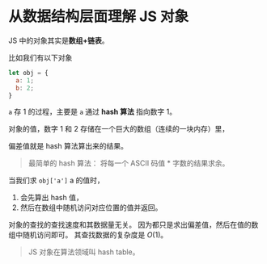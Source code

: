 # 从数据结构层面理解 JS 对象

JS 中的对象其实是**数组+链表**。

比如我们有以下对象

```js
let obj = {
  a: 1;
  b: 2;
}
```

`a` 存 1 的过程，主要是 `a` 通过 **hash 算法** 指向数字 1。

对象的值，数字 1 和 2 存储在一个巨大的数组（连续的一块内存）里，

偏差值就是 hash 算法算出来的结果。

> 最简单的 hash 算法：
> 将每一个 ASCII 码值 * 字数的结果求余。

当我们求 `obj['a']` a 的值时，

1. 会先算出 hash 值，
2. 然后在数组中随机访问对应位置的值并返回。

对象的查找的查找速度和其数据量无关。
因为都只是求出偏差值，然后在值的数组中随机访问即可。
其查找数据的复杂度是 $O(1)$。

> JS 对象在算法领域叫 hash table。
